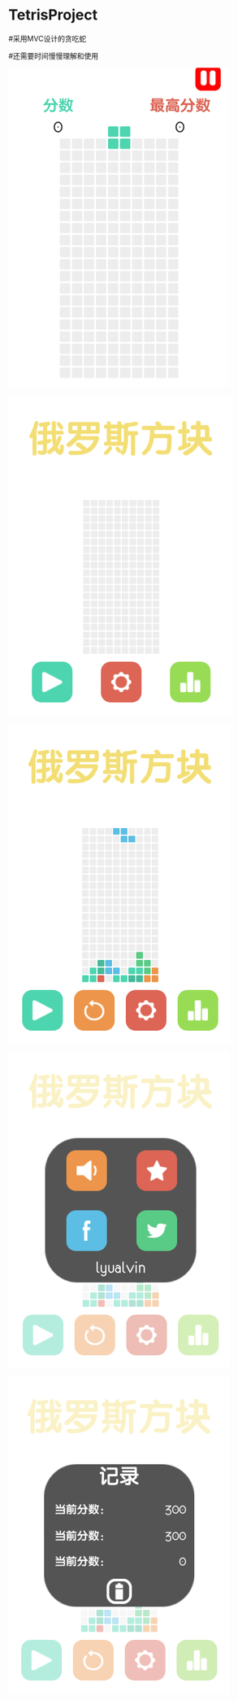 # TetrisProject

#采用MVC设计的贪吃蛇

#还需要时间慢慢理解和使用

![image](https://github.com/lyualvin/TetrisProject/blob/master/imgs/1.png)

![image](https://github.com/lyualvin/TetrisProject/blob/master/imgs/2.png)

![image](https://github.com/lyualvin/TetrisProject/blob/master/imgs/3.png)

![image](https://github.com/lyualvin/TetrisProject/blob/master/imgs/4.png)

![image](https://github.com/lyualvin/TetrisProject/blob/master/imgs/5.png)
